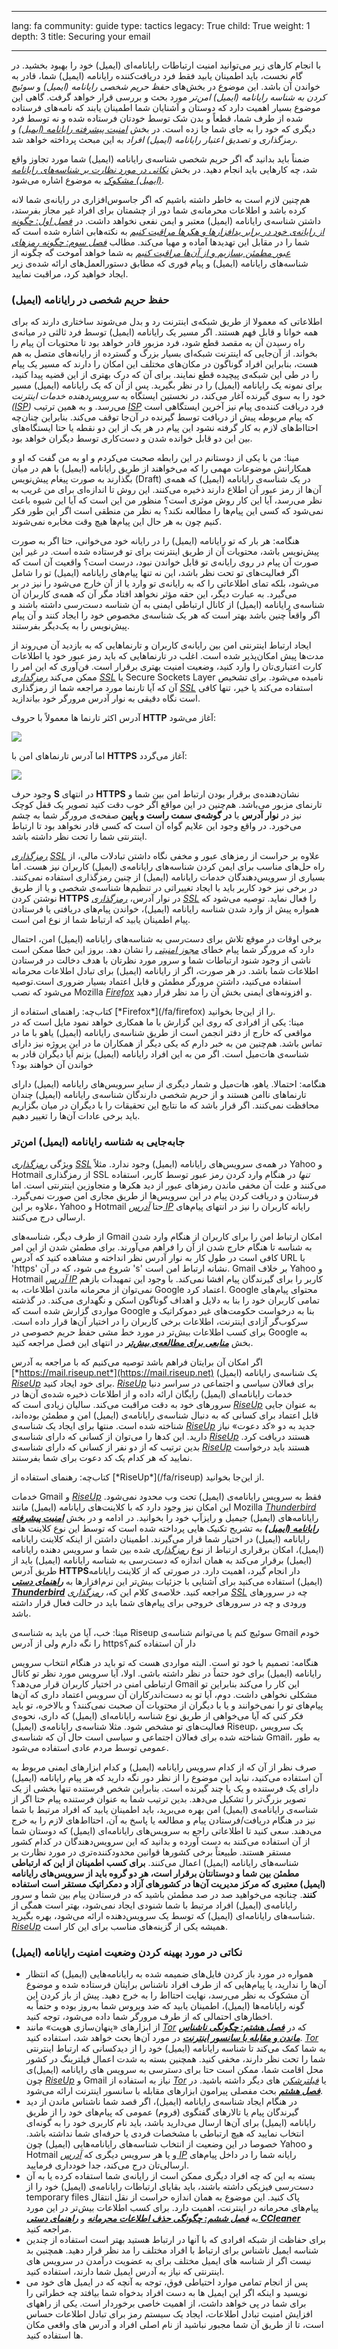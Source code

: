 

---

lang: fa
community: guide
type: tactics
legacy: True
child: True
weight: 1
depth: 3
title: Securing your email

---

با انجام کارهای زیر می‌توانید امنیت ارتباطات رایانامه‌ای (ایمیل) خود را بهبود بخشید. در گام نخست، باید اطمینان یابید فقط فرد دریافت‌کننده رایانامه (ایمیل) شما، قادر به خواندن آن باشد. این موضوع در بخش‌های *حفظ حریم شخصی رایانامه (ایمیل)* و *سوئیچ کردن به شناسه رایانامه (ایمیل) امن‌تر* مورد بحث و بررسی قرار خواهد گرفت. گاهی این موضوع بسیار اهمیت دارد که دوستان و آشنایان شما اطمینان یابند که نامه‌های فرستاده شده از طرف شما، قطعاً و بدن شک توسط خودتان فرستاده شده و نه توسط فرد دیگری که خود را به جای شما جا زده است. در بخش [*امنیت پیشرفته رایانامه (ایمیل)*](/fa/advancedemail) و *رمزگذاری و تصدیق اعتبار رایانامه (ایمیل) افراد* به این مبحث پرداخته خواهد شد.

ضمناً باید بدانید گه اگر حریم شخصی شناسه‌ی رایانامه (ایمیل) شما مورد تجاوز واقع شد، چه کارهایی باید انجام دهید. در بخش [*نکاتی در مورد نظارت بر شناسه‌های رایانامه (ایمیل) مشکوک*](/fa/monitoringemail) به موضوع اشاره می‌شود.

هم‌چنین لازم است به خاطر داشته باشیم که اگر جاسوس‌افزاری در رایانه‌ی شما لانه کرده باشد و اطلاعات محرمانه‌ی شما دور از چشمتان برای افراد غیر مجاز بفرستد، داشتن شناسه‌ی رایانامه (ایمیل) معتبر و ایمن نفعی نخواهد داشت. در [*فصل اول: چگونه از رایانه‌ی خود در برابر بدافزارها و هکرها مراقبت کنیم*](/fa/chapter-1) به نکته‌هابی اشاره شده است که شما را در مقابل این تهدیدها آماده و مهیا می‌کند. مطالب [*فصل سوم: چگونه رمزهای عبور مطمئن بسازیم و از آن‌ها مراقبت کنیم*](/fa/chapter-3) به شما خواهد آموخت گه چگونه از شناسه‌های رایانامه (ایمیل) و پیام فوری که مطابق دستورالعمل‌های ارائه شده‌ی زیر ایجاد خواهید کرد، مراقبت نمایید.


### حفظ حریم شخصی در رایانامه (ایمیل) ###

اطلاعاتی که معمولا از طریق شبکه‌ی اینترنت رد و بدل می‌شوند ساختاری دارند که برای همه خوانا و قابل فهم هستند. اگر مسیر یک رایانامه (ایمیل) توسط فرد ثالثی در میانه‌ی راه رسیدن آن به مقصد قطع شود، فرد مزبور قادر خواهد بود تا محتویات آن پیام را بخواند. از آن‌جایی که اینترنت شبکه‌ای بسیار بزرگ و گسترده از رایانه‌های متصل به هم هست، بنابراین افراد گوناگون در مکان‌های مختلف این امکان را دارند که مسیر یک پیام را در طی این شبکه‌ی پیچیده قطع نمایند. برای آن که درک بهتری از این قضیه پیدا کنید، برای نمونه یک رایانامه (ایمیل) را در نظر بگیرید. پس از آن که یک رایانامه (ایمیل) مسیر خود را به سوی گیرنده آغار می‌کند، در نخستین ایستگاه به *سرویس‌دهنده خدمات اینترنت ([*ISP*](/fa/glossary#ISP))* می‌رسد. و به همین ترتیب [*ISP*](/fa/glossary#ISP) فرد دریافت‌ کننده‌ی پیام نیز آخرین ایستگاهی است که پیام مربوطه پیش از دریافت توسط گیرنده در آن‌جا توقف می‌کند. بنابراین چنان‌چه احتااط‌های لازم به کار گرفته نشود این پیام در هر یک از این دو نقطه یا حتا ایستگاه‌های بین این دو قابل خوانده شدن و دست‌کاری توسط دیگران خواهد بود.


<div class="background" markdown="1">
مینا: من با یکی از دوستانم در این رابطه صحبت می‌کردم و او به من گفت که او و همکارانش موضوعات مهمی را که می‌خواهند از طریق رایانامه (ایمیل) با هم در میان بگذارند به صورت پیغام پیش‌نویس (Draft) در یک شناسه‌ی رایانامه (ایمیل) که همه‌ی آن‌ها از رمز عبور آن اطلاع دارند ذخیره می‌کنند. این روش تا اندازه‌ای برای من غریب به نظر می‌رسد، آیا این کار روش موثری است؟ منظور من این است که آیا این شیوه باعث نمی‌شود که کسی این پیام‌ها را مطالعه نکند؟ به نظر من منطقی است اگر این طور فکر کنیم چون به هر حال این پیام‌ها هیچ وقت مخابره نمی‌شوند.

هنگامه: هر بار که تو رایانامه (ایمیل) را در رایانه خود می‌خوانی، حتا اگر به صورت پیش‌نویس باشد، محتویات آن از طریق اینترنت برای تو فرستاده شده است. در غیر این صورت آن پیام در روی رایانه‌ی تو قابل خواندن نبود، درست است؟ واقعیت آن است که اگر فعالیت‌های تو تحت نظر باشد، این نه تنها پیام‌های رایانامه (ایمیل) تو را شامل می‌شود، بلکه تمای اطلاعاتی را که به رایانه‌ی تو وارد یا از آن خارج می‌شود را نیز در بر می‌گیرد. به عبارت دیگر، این حقه مؤثر نخواهد افتاد مگر آن که همه‌ی کاربران آن شناسه‌ی رایانامه (ایمیل) از کانال ارتباطی ایمنی به آن شناسه دست‌رسی داشته باشند و اگر واقعاً چنین باشد بهتر است که هر یک شناسه‌ی مخصوص خود را ایجاد کنند و آن پیام پیش‌نویس را به یک‌دیگر بفرستند.
</div>

ایجاد ارتباط اینترنتی امن بین رایانه‌ی کاربران و تارنماهایی که به بازدید آن می‌روند از مدت‌ها پیش امکان‌پذیر شده است. اغلب در تارنماهایی که باید رمز عبور خود یا اطلاعات کارت اعتباری‌تان را وارد کنید، وضعیت امنیت بهتری برقرار است. فن‌آوری که این امر را ممکن می‌کند [*رمزگداری*](/fa/glossary#Encryption) [*SSL*](/fa/glossary#SSL) یا Secure Sockets Layer نامیده می‌شود. برای تشخیص آن که آیا تارنما مورد مراجعه شما از رمزگذاری [*SSL*](/fa/glossary#SSL) استفاده می‌کند یا خیر، تنها کافی است نگاه دقیقی به نوار آدرس مرورگر خود بیاندازید. 

آدرس اکثر تارنما ها معمولاً با حروف **HTTP** آغاز می‌شود:

![](/sites/securitybkp.ngoinabox.org/files/u7/01.png)

اما آدرس تارنماهای امن با **HTTPS** آغاز می‌گردد:

![](/sites/securitybkp.ngoinabox.org/files/u7/02.png)


وجود حرف **S** در انتهای **HTTPS** نشان‌دهنده‌ی برقرار بودن ارتباط امن بین شما و تارنمای مزبور می‌باشد. هم‌چنین در این مواقع اگر خوب دقت کنید تصویر یک قفل کوچک نیز در **نوار آدرس** یا **در گوشه‌ی سمت راست و پایین** صفحه‌ی مرورگر شما به چشم می‌خورد. در‌ واقع وجود این علایم گواه آن است که کسی قادر نخواهد بود تا ارتباط اینترنتی شما را تحت نظر داشته باشد. 

[*رمزگذاری*](/fa/glossary#Encryption) [*SSL*](/fa/glossary#SSL) علاوه بر حراست از رمزهای عبور و مخفی نگاه داشتن تبادلات مالی، از راه حل‌های مناسب برای ایمن کردن شناسه‌های رایانامه‌ی (ایمیل) کاربران نیز هست. اما بسیاری از سرویس‌دهندگان خدمات رایانامه (ایمیل) از چنین رمزگذاری استفاده نمی‌کنند. در برخی نیز خود کاربر باید با ایجاد تغییراتی در تنظیم‌ها شناسه‌ی شخصی و یا از طریق نوشتن کردن **HTTPS** در نوار آدرس، [*رمزگذاری*](/fa/glossary#Encryption) [*SSL*](/fa/glossary#SSL) را فعال نماید. توصیه می‌شود که همواره پیش از وارد شدن شناسه رایانامه (ایمیل)، خواندن پیام‌های دریافتی یا فرستادن پیام اطمینان یابید که ارتباط شما از نوع امن است.

برخی اوقات در موقع تلاش برای دست‌رسی به شناسه‌های رایانامه (ایمیل) امن، احتمال دارد که مرورگر شما پیام خطای [*مجوز امنیتی*](/fa/glossary#Security_certificate) را نشان دهد. بروز این خطا ممکن است ناشی از وجود شنود ارتباطات شما و سرور مورد نظرتان با هدف دخالت در فرستادن اطلاعات شما باشد. در هر صورت، اگر از رایانامه (ایمیل) برای تبادل اطلاعات محرمانه استفاده می‌کنید، داشتن مرورگر مطمئن و قابل اعتماد بسیار ضروری است.توصیه می‌شود که نصب Mozilla [*Firefox*](/fa/glossary#Firefox) و افزونه‌های ایمنی بخش آن را مد نظر قرار دهید.



<div class="getstarted" markdown="1">
کتاب‌چه: راهنمای استفاده از [*Firefox*](/fa/firefox) را از این‌جا بخوانید.
</div>			

<div class="background" markdown="1">
مینا: یکی از افرادی که روی این گزارش با ما همکاری خواهد نمود مایل است که در مواقعی که خارج از دفتر انجمن است از طریق شناسه‌ی رایانامه (ایمیل) یاهو با ما در تماس باشد. هم‌چنین من به خبر دارم که یکی دیگر از همکاران ما در این پروژه نیز دارای شناسه‌ی هات‌میل است. اگر من به این افراد رایانامه (ایمیل) بزنم آیا دیگران قادر به خواندن آن خواهند بود؟

هنگامه: احتمالا. یاهو، هات‌میل و شمار دیگری از سایر سرویس‌های رایانامه (ایمیل) دارای تارنماهای ناامن هستند و از حریم شخصی دارندگان شناسه‌ی رایانامه (ایمیل) چندان محافظت نمی‌کنند. اگر قرار باشد که ما نتایج این تحقیقات را با دیگران در میان بگزاریم باید برخی عادات آن‌ها را تغییر دهیم.
</div>		


### جابه‌جایی به شناسه رایانامه (ایمیل) امن‌تر ###

ویژگی [*رمزگذاری*](/fa/glossary#Encryption) [*SSL*](/fa/glossary#SSL) در همه‌ی سرویس‌های رایانامه (ایمیل) وجود ندارد. مثلاً Yahoo و Hotmail از رمزگذاری SSL *تنها* در هنگام وارد کردن رمز عبور توسط کاربر، استفاده می‌کنند و علت آن مخفی ماندن رمزهای عبور از دید هکرها و متجاوزین اینترنتی است. اما فرستادن و دریافت کردن پیام در این سرویس‌ها از طریق مجاری امن صورت نمی‌گیرد. علاوه بر این، Yahoo و Hotmail حتا [*آدرس IP*](/fa/glossary#IP_address) رایانه کاربران را نیز در انتهای پیام‌های ارسالی درج می‌کنند. 

از طرف دیگر، شناسه‌های Gmail امکان ارتباط امن را برای کاربران از هنگام وارد شدن به شناسه تا هنگام خارج شدن از آن را فراهم می‌آورند.  برای مطمئن شدن از این امر کافی است در طول کار به نوار آدرس نظر انداخته و مشاهده کنید که آدرس URL با 'https' شروع می شود، که در آن 's' نشانه ارتباط امن است. Gmail بر خلاف Yahoo و Hotmail [*آدرس IP*](/fa/glossary#IP_address) کاربر را برای گیرندگان پیام افشا نمی‌کند. با وجود این تمهیدات بازهم نمی‌توان از محرمانه ماندن اطلاعات، به Google اعتماد کرد. Google محتوای پیام‌های تمامی کاربران خود را بنا به دلایل و اهداف گوناگون اسکن و نگهداری می‌کند. در گذشته مواردی گزارش شده است که Google بنا به درخواست حکومت‌های غیر دموکراتیک و سرکوب‌گر آزادی اینترنت، اطلاعات برخی کاربران را در اختیار آن‌ها قرار داده است. برای کسب اطلاعات بیش‌تر در مورد خط مشی حفظ حریم خصوصی در Google به بخش [***منابعی برای مطالعه‌ی بیش‌تر***](/fa/advancedemail) در انتهای این فصل مراجعه کنید. 

اگر امکان آن برایتان فراهم باشد توصیه می‌کنیم که با مراجعه به آدرس [*https://mail.riseup.net*](https://mail.riseup.net) یک شناسه‌ی رایانامه (ایمیل) [*RiseUp*](/fa/glossary#RiseUp) برای خود ایجاد کنید. [*RiseUp*](/fa/glossary#RiseUp) برای فعالان سیاسی و اجتماعی در سراسر دنیا خدمات رایانامه‌ای (ایمیل) رایگان ارائه داده و از اطلاعات ذخیره شده‌ی آن‌ها در سرورهای خود به دقت مراقبت می‌کند. سالیان زیادی است که [*RiseUp*](/fa/glossary#RiseUp) به عنوان جایی قابل اعتماد برای کسانی که به دنبال شناسه‌ی رایانامه‌ی (ایمیل) امن و مطمئن بوده‌اند، شناخته شده است. منتها برای ایجاد یک شناسه‌ی [*RiseUp*](/fa/glossary#RiseUp) جدید به دو «کد دعوت» نیاز دارید. این کدها را می‌توان از کسانی که دارای شناسه‌ی [*RiseUp*](/fa/glossary#RiseUp) هستند دریافت کرد. بدین ترتیب که از دو نفر از کسانی که دارای شناسه‌ی [*RiseUp*](/fa/glossary#RiseUp) هستند باید درخواست نمایید که هر کدام یک کد دعوت برای شما بفرستند.



<div class="getstarted" markdown="1">
کتاب‌چه: رهنمای استفاده از [*RiseUp*](/fa/riseup) از این‌جا بخوانید.
</div>	


خدمات Gmail و [*RiseUp*](/fa/glossary#RiseUp) فقط به سرویس رایانامه‌ی (ایمیل) تحت وب محدود نمی‌شود. این امکان نیز وجود دارد که با کلاینت‌های رایانامه (ایمیل) مانند Mozilla [*Thunderbird*](/fa/glossary#Thunderbird) رایانامه‌های (ایمیل)‌ جیمیل و رایزآپ خود را بخوانید. در ادامه و در بخش [***امنیت پیشرفته رایانامه (ایمیل)***](/fa/advancedemail) به تشریح تکنیک هایی پرداخته شده است که توسط این نوع کلاینت های رایانامه (ایمیل) در اختیار شما قرار می‌گیرند. اطمینان داشتن از اینکه کلاینت رایانامه (ایمیل)، امکان برقراری ارتباط از نوع [*رمزگذاری*](/fa/glossary#Encryption) شده بین شما و سرویس دهنده رایانامه (ایمیل) برقرار می‌کند به همان اندازه که دست‌رسی به شناسه رایانامه (ایمیل) باید از طریق آدرس **HTTPS**دار انجام گیرد، اهمیت دارد. در صورتی که از کلاینت رایانامه (ایمیل) استفاده می‌کنید برای آشنایی با جزئیات بیش‌تر این نرم‌افزارها به [***راهنمای دستی Thunderbird***](/fa/thunderbird) مراجعه کنید. خلاصه‌ی کلام این که، [*رمزگذاری*](/fa/glossary#Encryption) [*SSL*](/fa/glossary#SSL) چه در سرورهای ورودی و چه در سرورهای خروجی برای پیام‌های شما باید در حالت فعال قرار داشته باشد.



<div class="background" markdown="1">

مینا: خب، آیا من باید به شناسه‌ی Riseup سوئیچ کنم یا می‌توانم شناسه‌ی Gmail خودم را نگه دارم ولی از آدرس httpsدار آن استفاده کنم؟

هنگامه: تصمیم با خود تو است. البته مواردی هست که تو باید در هنگام انتخاب سرویس رایانامه (ایمیل) برای خود حتماً در نظر داشته باشی. اولا، آیا سرویس مورد نظر تو کانال ارتباطی امنی در اختیار کاربران قرار می‌دهد؟ Gmail این کار را می‌کند بنابراین تو مشکلی نخواهی داشت. دوم، آیا تو به دست‌اندرکاران آن سرویس اعتماد داری که آن‌ها پیام‌های تو را نمی‌خوانند و یا با دیگران از محتویات آن صحبت نمی‌کنند؟ و بالاخره، تو باید فکر کنی که آیا می‌خواهی از طریق نوع شناسه رایانامه‌ای (ایمیل) که داری، نحوه‌ی فعالیت‌های تو مشخص شود. مثلا شناسه‌ی رایانامه‌ی (ایمیل) Riseup، یک سرویس شناخته شده برای فعالان اجتماعی و سیاسی است حال آن که شناسه‌ی Gmail، به طور عمومی توسط مردم عادی استفاده می‌شود. 
</div>


صرف نظر از آن که از کدام سرویس رایانامه (ایمیل) و کدام ابزارهای ایمنی مربوط به آن استفاده می‌کنید، نباید این موضوع را از نظر دور نگه دارید که هر پیام رایانامه (ایمیل) دارای یک فرستنده و یک یا چند گیرنده است. بنابراین شخص فرستنده تنها بخشی از یک تصویر بزرگ‌تر را تشکیل می‌دهد. بدین ترتیب شما به عنوان فرستنده پیام حتا اگر از شناسه‌ی رایانامه‌ی (ایمیل) امن بهره می‌برید، باید اطمینان یابید که افراد مرتبط با شما نیز در هنگام دریافت/فرستادن پیام و مطالعه‌ یا پاسخ به آن، احتااط‌های لازم را به خرج می‌دهند. سعی کنید تا اطلاعاتی راجع به سرویس‌های رایانامه‌ای (ایمیل) که دوستان شما از آن استفاده می‌کنند به دست آورده و بدانید که این سرویس‌دهندگان در کدام کشور مستقر هستند. طبیعتاً برخی کشورها قوانین محدودکننده‌تری در مورد نظارت بر شناسه‌های رایانامه (ایمیل) اعمال می‌کنند. **برای کسب اطمینان از این که ارتباطی مطمئن بین شما و دوستانتان برقرار است، هر دو گروه باید از سرویس‌های رایانامه (ایمیل) معتبری که مرکز مدیریت آن‌ها در کشورهای آزاد و دمکراتیک مستقر است استفاده کنند**. چنانچه می‌خواهید صد در صد مطمئن باشید که در فرستادن پیام بین شما و سرور رایانامه‌ی (ایمیل) افراد مرتبط با شما شنودی ایجاد نمی‌شود، بهتر است همگی از شناسه‌های رایانامه‌ای (ایمیل) که توسط یک سرویس‌دهنده ارائه می‌شود، بهره بگیرید. [*RiseUp*](/fa/glossary#RiseUp) همیشه یکی از گزینه‌های مناسب برای این کار است.

 
### نکاتی در مورد بهینه کردن وضعیت امنیت رایانامه (ایمیل) ### 

- همواره در مورد باز کردن فایل‌های ضمیمه شده به رایانامه‌هایی (ایمیل)‌ که انتظار آن‌ها را ندارید، یا پیام‌هایی که از طرف افراد ناشناس برایتان فرستاده شده و موضوع آن مشکوک به نظر می‌رسد، نهایت احتااط را به خرج دهید. پیش از باز کردن این گونه رایانامه‌ها (ایمیل)، اطمینان یابید که ضد ویروس شما به‌روز بوده و حتماً به اخطارهای احتمالی که از طرف مرورگر شما داده می‌شود، توجه کنید.
- از ابزارهای «پنهان‌سازی هویت» مانند [*Tor*](/fa/glossary#Tor) که در [***فصل هشتم: چگونگی ناشناس ماندن و مقابله با سانسور اینترنت***](/fa/chapter-8) در مورد آن‌ها بحث خواهد شد، استفاده کنید. [*Tor*](/fa/glossary#Tor) به شما کمک می‌کند تا شناسه رایانامه (ایمیل) خود را از دیدکسانی که ارتباط اینترنتی شما را تحت نظر دارند، مخفی کنید. همچنین بسته به شدت اعمال فیلترینگ در کشور محل اقامت شما، ممکن است حتا برای دسترسی به سرویس های رایانامه (ایمیل)ی چون [*RiseUp*](/fa/glossary#RiseUp) و Gmail نیاز به استفاده از [*Tor*](/fa/glossary#Tor) یا [*فیلترشکن*](/fa/glossary#Circumvention) های دیگر داشته باشید. در [***فصل هشتم***](/fa/chapter-8) بحث مفصلی پیرامون ابزارهای مقابله با سانسور اینترنت ارائه می‌شود.
- در هنگام ایجاد شناسه‌ی رایانامه (ایمیل)، اگر قصد شما ناشناس ماندن از دید گیرندگان پیام یا تالارهای گفتگوی (فروم) عمومی که پیام‌های خود را از طریق رایانامه (ایمیل) برای آن‌ها ارسال می‌دارید باشد، باید نام کاربری خود را به گونه‌ای انتخاب نمایید که هیچ ارتباطی با مشخصات فردی یا حرفه‌ای شما نداشته باشد. خصوصا در این وضعیت از انتخاب شناسه‌های رایانامه‌هایی (ایمیل) چون Yahoo و Hotmail و یا هر سرویس دیگری که [*آدرس IP*](/fa/glossary#IP_address) رایانه شما را در داخل پیام‌های ارسالی‌تان درج می‌کند، جدا خودداری فرمایید.
- بسته به این که چه افراد دیگری ممکن است از رایانه‌ی شما استفاده کرده یا به آن دست‌رسی فیزیکی داشته باشند، باید بقایای ارتباطات رایانامه‌ی (ایمیل) خود را از temporary files پاک کنید. این موضوع به همان اندازه حراست از نقل انتقال پیام‌های محرمانه در اینترنت، اهمیت دارد. برای کسب اطلاعات بیش‌تر در این مورد به [***فصل ششم: چگونگی حذف اطلاعات محرمانه***](/fa/chapter-6) و [***راهنمای دستی CCleaner***](/fa/ccleaner) مراجعه کنید.
- برای حفاظت از شبکه افرادی که با آنها در ارتباط هستید بهتر است استفاده از چندین شناسه ایمیل ناشناس برای ارتباط با افراد مختلف را مد نظر قرار دهید.  همچنین بد نیست اگر از شناسه های ایمیل مختلف برای به عضویت درآمدن در سرویس های اینترنتی که نیاز به آدرس ایمیل شما دارند، استفاده کنید.  
- پس از انجام تمامی موارد احتیاطی فوق، توجه به آنچه که در ایمیل های خود می نویسید و اینکه اگر این ایمیل ها به دست افراد بدخواه شما بیافتد چه خطراتی را برای شما در پی خواهد داشت، از اهمیت خاصی برخوردار است.  یکی از راههای افزایش امنیت تبادل اطلاعات، ایجاد یک سیستم رمز برای تبادل اطلاعات حساس است، تا از طریق آن شما مجبور نباشید از نام اصلی افراد و آدرس های واقعی مکان ها استفاده کنید.








